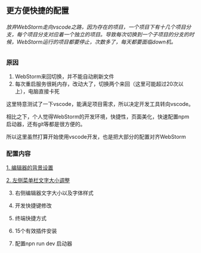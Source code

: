 ## 更方便快捷的配置

###### 放弃WebStorm走向vscode之路，因为存在的项目，一个项目下有十几个项目分支，每个项目分支对应着一个独立的项目。导致每次切换到一个子项目的分支的时候，WebStorm运行的项目都要停止，次数多了，每天都要面临down机。


### 原因

1. WebStorm来回切换，并不能自动刷新文件
2. 每次重启服务很耗内存，改动大了，切换两个来回（这里可能超过20次以上），电脑直接卡死


这里特意测试了一下vscode，能满足项目需求，所以决定开发工具转向vscode。

相比之下，个人觉得WebStorm的开发环境，快捷性，页面美化，快速配置npm启动器，还有git等都是很方便的。

所以这里虽然打算开始使用vscode开发，也是把大部分的配置对齐WebStorm


### 配置内容

[1. 编辑器的背景设置](https://github.com/Velg03961485/vscodeOfMore/tree/main/setting1)

[2. 左侧菜单栏文字大小调整](https://github.com/Velg03961485/vscodeOfMore/tree/main/setting2)

3. 右侧编辑器文字大小以及字体样式

4. 开发快捷键修改

5. 终端快捷方式

6. 15个有效插件安装

7. 配置npn run dev 启动器
